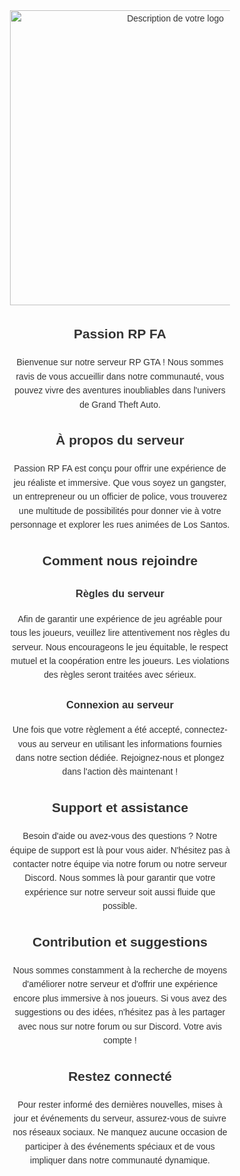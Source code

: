 <div style="text-align: center; font-family: Arial, sans-serif; color: #333; line-height: 1.6;">
    <div style="width: 70%; margin: 0 auto;">
        <div style="margin-bottom: 20px;">
            <img src="https://spimods.github.io/WebsitePassionRPFA/img/logo.png" alt="Description de votre logo" style="width:514px; height:472px;">
        </div>
        <h2>Passion RP FA</h2>
        <p>Bienvenue sur notre serveur RP GTA ! Nous sommes ravis de vous accueillir dans notre communauté, vous pouvez vivre des aventures inoubliables dans l'univers de Grand Theft Auto.</p>
        <h2>À propos du serveur</h2>
        <p>Passion RP FA est conçu pour offrir une expérience de jeu réaliste et immersive. Que vous soyez un gangster, un entrepreneur ou un officier de police, vous trouverez une multitude de possibilités pour donner vie à votre personnage et explorer les rues animées de Los Santos.</p>
        <h2>Comment nous rejoindre</h2>
        <h3>Règles du serveur</h3>
        <p>Afin de garantir une expérience de jeu agréable pour tous les joueurs, veuillez lire attentivement nos règles du serveur. Nous encourageons le jeu équitable, le respect mutuel et la coopération entre les joueurs. Les violations des règles seront traitées avec sérieux.</p>
        <h3>Connexion au serveur</h3>
        <p>Une fois que votre règlement a été accepté, connectez-vous au serveur en utilisant les informations fournies dans notre section dédiée. Rejoignez-nous et plongez dans l'action dès maintenant !</p>
        <h2>Support et assistance</h2>
        <p>Besoin d'aide ou avez-vous des questions ? Notre équipe de support est là pour vous aider. N'hésitez pas à contacter notre équipe via notre forum ou notre serveur Discord. Nous sommes là pour garantir que votre expérience sur notre serveur soit aussi fluide que possible.</p>
        <h2>Contribution et suggestions</h2>
        <p>Nous sommes constamment à la recherche de moyens d'améliorer notre serveur et d'offrir une expérience encore plus immersive à nos joueurs. Si vous avez des suggestions ou des idées, n'hésitez pas à les partager avec nous sur notre forum ou sur Discord. Votre avis compte !</p>
        <h2>Restez connecté</h2>
        <p>Pour rester informé des dernières nouvelles, mises à jour et événements du serveur, assurez-vous de suivre nos réseaux sociaux. Ne manquez aucune occasion de participer à des événements spéciaux et de vous impliquer dans notre communauté dynamique.</p>
    </div>
</div>
